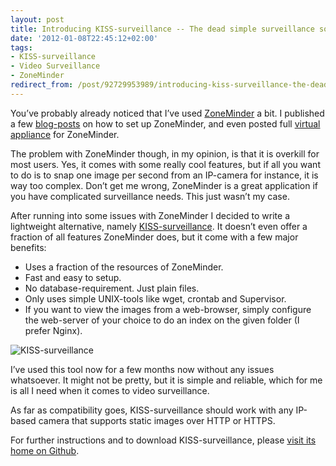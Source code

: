 ```yaml
---
layout: post
title: Introducing KISS-surveillance -- The dead simple surveillance solution
date: '2012-01-08T22:45:12+02:00'
tags:
- KISS-surveillance
- Video Surveillance
- ZoneMinder
redirect_from: /post/92729953989/introducing-kiss-surveillance-the-dead-simple-surveillan
---
```

You’ve probably already noticed that I’ve used [ZoneMinder](http://www.zoneminder.com/) a bit. I published a few [blog-posts](http://viktorpetersson.com/tag/zoneminder/) on how to set up ZoneMinder, and even posted full [virtual appliance](http://viktorpetersson.com/open-source/zoneminder-virtual-appliance/) for ZoneMinder.

The problem with ZoneMinder though, in my opinion, is that it is overkill for most users. Yes, it comes with some really cool features, but if all you want to do is to snap one image per second from an IP-camera for instance, it is way too complex. Don’t get me wrong, ZoneMinder is a great application if you have complicated surveillance needs. This just wasn’t my case.

After running into some issues with ZoneMinder I decided to write a lightweight alternative, namely [KISS-surveillance](https://github.com/vpetersson/KISS-surveillance). It doesn’t even offer a fraction of all features ZoneMinder does, but it come with a few major benefits:

* Uses a fraction of the resources of ZoneMinder.
* Fast and easy to setup.
* No database-requirement. Just plain files.
* Only uses simple UNIX-tools like wget, crontab and Supervisor.
* If you want to view the images from a web-browser, simply configure the web-server of your choice to do an index on the given folder (I prefer Nginx).

![](http://viktorpetersson.com/wp-content/uploads/2012/01/KISS-surveillance-600x493.png "KISS-surveillance")

I’ve used this tool now for a few months now without any issues whatsoever. It might not be pretty, but it is simple and reliable, which for me is all I need when it comes to video surveillance.

As far as compatibility goes, KISS-surveillance should work with any IP-based camera that supports static images over HTTP or HTTPS.

For further instructions and to download KISS-surveillance, please [visit its home on Github](https://github.com/vpetersson/KISS-surveillance).
